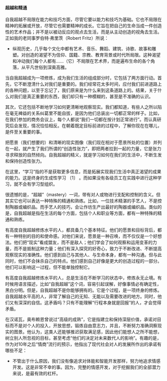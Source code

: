 #### 超越和精通

自我超越不局限在能力和技巧方面，尽管它要以能力和技巧为基础。它也不局限在精神的拓展或开放，尽管它也需要精神的成长。它旨在把自己的生命当成一件创造性的艺术作品；并不是以被动反应的观点去生活，而是从主动创造的视角去生活。正如我的老同事罗伯特·弗里茨（Robert Fritz）所说：

*   纵观历史，几乎每个文化中都有艺术、音乐、舞蹈、建筑、诗歌、故事和雕塑。对创造的渴望不为信仰、国籍、宗教、教育背景或时代所局限。这种渴望和冲动我们每个人都有……（它）不局限在艺术界，而是遍布生命的各个角落，从平凡世俗到深奥高雅。

当自我超越成为一项修炼，成为我们生活的组成部分时，它包括了两方面行动。首先，它不断澄清什么对我们是重要的。我们经常花太多时间，应付我们前进道路上的各种问题，以至于忘记了，我们原来是为什么来到这条道路上的。结果，关于什么对我们是真正重要的东西，我们却只有一种模糊的，甚至是不准确的认识。

其次，它还包括不断地学习如何更清晰地观察现实。我们都知道，有些人之所以陷在毫无裨益的关系纠葛里不能自拔，是因为他们总装出一切都正常的样子。比如，在我们参加的商务会议上，每个人都说“我们一切都在按计划正常进行”。而认真研究后会发现，情况恰恰相反。在朝着既定目标前进的过程中，了解你现在在哪儿，是件至关重要的事。

把愿景（我们想要的）和清晰的现实图像（我们现在相对于愿景所处的位置）并列在一起，就产生了我们所谓的“创造性张力”，即把两者拉到一起的力量，它是张力寻求释放的自然倾向。自我超越的精义，就是学习如何在我们的生活中，不断生发和保持创造性张力。

在这里，“学习”指的不是获取更多信息，而是拓展实现我们生活中真正渴望的成果的能力。这是终身的生成性学习 〔1〕 。而如果没有各级员工在实践中进行这种学习，就不会有学习型组织。

很遗憾的是，“超越”（mastery）一词，带有对人或物进行支配和控制的含义。但其实它也可以表达一种特殊的精通和熟练。比如，一位技术精湛的手艺人，不是控制陶器或编织品。而手艺人的技巧，会让作坊生产出最好的陶器或编织品。类似的是，自我超越是指在生活的每个方面，包括个人和职业等方面，都有一种特殊的精通和熟练。

有高度自我超越修炼水平的人，都具备几个基本特征。他们的愿景和目标背后，都有一种特别的目的和使命感。对他们来说，愿景是一种召唤，而不仅仅是一个好想法。他们把“现实”看成盟友，而不是敌人；他们学会了如何观察和运用变革的力量，而不是抵制这种力量；他们有深入探究的好奇心，致力于不断改进、不断提高观察现实的准确性。他们感到自己与其他人、与生命本身，都有一种沟通。但与此同时，他们不会抹杀自己的特点。他们感到自己好像是更大的创造过程的一部分。他们可以影响这一过程，但不能单独控制它。

有高度自我超越修炼水平的人，总是生活在不断学习的状态中，修炼永无止境。有时候用语言描述，比如“自我超越”这个词，容易引起误解，好像事情必有确定性，黑白分明。但是，自我超越不是你能够拥有的。它是个过程，是一项终身的修炼。自我超越水平高的人，非常了解自己的无知、无能以及需要改进的地方。同时，他们又有深深的自信。这矛盾吗？只有不能理解“行程本身就是回报”的人，才会觉得矛盾。

在汉诺瓦，奥布赖恩曾说过“高级的成熟”，它是指建立和保持深层价值，承诺对目标而不是对个人的投入，开放思想，锻炼自由意志力，并且，不断努力准确洞察现实的图景。他认为，这类人还能够推迟获取满足感，因此他们能想人之所不能想，树立别人所忽视的目标，甚至考虑“他们的决定对未来数代人的影响”。有趣的是，作为对10年之后“情商”流行的预示，他指出了现代社会对人的发展所作出的承诺有哪些不足：

*   不管出于什么原因，我们没有像追求对体能和智能开发那样，努力地追求情感开发。这是非常不幸的事。因为，完整的情感开发，对于挖掘我们的全部潜力来说，是最有效的杠杆。